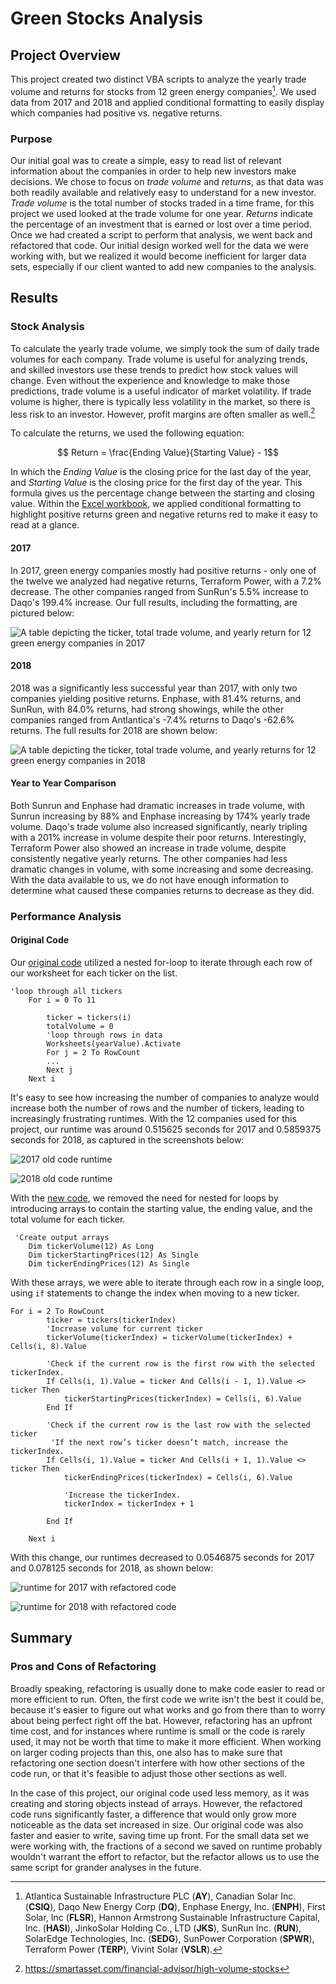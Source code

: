 # Green Stocks Analysis

## Project Overview
This project created two distinct VBA scripts to analyze the yearly trade volume and returns for stocks from 12 green energy companies[^tickers].  We used data from 2017 and 2018 and applied conditional formatting to easily display which companies had positive vs. negative returns.  

[^tickers]: Atlantica Sustainable Infrastructure PLC (**AY**), Canadian Solar Inc. (**CSIQ**), Daqo New Energy Corp (**DQ**), Enphase Energy, Inc. (**ENPH**), First Solar, Inc (**FLSR**), Hannon Armstrong Sustainable Infrastructure Capital, Inc. (**HASI**), JinkoSolar Holding Co., LTD (**JKS**), SunRun Inc. (**RUN**), SolarEdge Technologies, Inc. (**SEDG**), SunPower Corporation (**SPWR**), Terraform Power (**TERP**), Vivint Solar (**VSLR**).

### Purpose
Our initial goal was to create a simple, easy to read list of relevant information about the companies in order to help new investors make decisions.  We chose to focus on *trade volume* and *returns*, as that data was both readily available and relatively easy to understand for a new investor.  *Trade volume* is the total number of stocks traded in a time frame, for this project we used looked at the trade volume for one year.  *Returns* indicate the percentage of an investment that is earned or lost over a time period.  Once we had created a script to perform that analysis, we went back and refactored that code.  Our initial design worked well for the data we were working with, but we realized it would become inefficient for larger data sets, especially if our client wanted to add new companies to the analysis. 

## Results

### Stock Analysis
To calculate the yearly trade volume, we simply took the sum of daily trade volumes for each company.  Trade volume is useful for analyzing trends, and skilled investors use these trends to predict how stock values will change.  Even without the experience and knowledge to make those predictions, trade volume is a useful indicator of market volatility.  If trade volume is higher, there is typically less volatility in the market, so there is less risk to an investor.  However, profit margins are often smaller as well.[^volume]

[^volume]: https://smartasset.com/financial-advisor/high-volume-stocks

To calculate the returns, we used the following equation:

$$ Return = \frac{Ending Value}{Starting Value} - 1$$

In which the *Ending Value* is the closing price for the last day of the year, and *Starting Value* is the closing price for the first day of the year.  This formula gives us the percentage change between the starting and closing value.  Within the [Excel workbook](VBA_Challenge.xlsm), we applied conditional formatting to highlight positive returns green and negative returns red to make it easy to read at a glance. 

#### 2017
In 2017, green energy companies mostly had positive returns - only one of the twelve we analyzed had negative returns, Terraform Power, with a 7.2% decrease.  The other companies ranged from SunRun's 5.5% increase to Daqo's 199.4% increase.  Our full results, including the formatting, are pictured below:

![A table depicting the ticker, total trade volume, and yearly return for 12 green energy companies in 2017](2017_Results.png)

#### 2018
2018 was a significantly less successful year than 2017, with only two companies yielding positive returns.  Enphase, with 81.4% returns, and SunRun, with 84.0% returns, had strong showings, while the other companies ranged from Antlantica's -7.4% returns to Daqo's -62.6% returns.  The full results for 2018 are shown below:

![A table depicting the ticker, total trade volume, and yearly returns for 12 green energy companies in 2018](2018_Results.png)

#### Year to Year Comparison
Both Sunrun and Enphase had dramatic increases in trade volume, with Sunrun increasing by 88% and Enphase increasing by 174% yearly trade volume.  Daqo's trade volume also increased significantly, nearly tripling with a 201% increase in volume despite their poor returns.  Interestingly, Terraform Power also showed an increase in trade volume, despite consistently negative yearly returns.  The other companies had less dramatic changes in volume, with some increasing and some decreasing.  With the data available to us, we do not have enough information to determine what caused these companies returns to decrease as they did.

### Performance Analysis

#### Original Code
Our [original code](year_value_analysis.vbs) utilized a nested for-loop to iterate through each row of our worksheet for each ticker on the list.  
```
'loop through all tickers
    For i = 0 To 11
    
        ticker = tickers(i)
        totalVolume = 0
        'loop through rows in data
        Worksheets(yearValue).Activate
        For j = 2 To RowCount
        ...
        Next j
    Next i
```
It's easy to see how increasing the number of companies to analyze would increase both the number of rows and the number of tickers, leading to increasingly frustrating runtimes.  With the 12 companies used for this project, our runtime was around 0.515625 seconds for 2017 and 0.5859375 seconds for 2018, as captured in the screenshots below:

![2017 old code runtime](RunTime_2017_1.png)

![2018 old code runtime](RunTime_2018_1.png)

With the [new code](VBA_Challenge.vbs), we removed the need for nested for loops by introducing arrays to contain the starting value, the ending value, and the total volume for each ticker.  
```
 'Create output arrays
    Dim tickerVolume(12) As Long
    Dim tickerStartingPrices(12) As Single
    Dim tickerEndingPrices(12) As Single
```
With these arrays, we were able to iterate through each row in a single loop, using `if` statements to change the index when moving to a new ticker.  
```
For i = 2 To RowCount
        ticker = tickers(tickerIndex)
        'Increase volume for current ticker
        tickerVolume(tickerIndex) = tickerVolume(tickerIndex) + Cells(i, 8).Value
        
        'Check if the current row is the first row with the selected tickerIndex.
        If Cells(i, 1).Value = ticker And Cells(i - 1, 1).Value <> ticker Then
            tickerStartingPrices(tickerIndex) = Cells(i, 6).Value
        End If
        
        'Check if the current row is the last row with the selected ticker
         'If the next row’s ticker doesn’t match, increase the tickerIndex.
        If Cells(i, 1).Value = ticker And Cells(i + 1, 1).Value <> ticker Then
            tickerEndingPrices(tickerIndex) = Cells(i, 6).Value

            'Increase the tickerIndex.
            tickerIndex = tickerIndex + 1
            
        End If
    
    Next i
```
With this change, our runtimes decreased to 0.0546875 seconds for 2017 and 0.078125 seconds for 2018, as shown below:

![runtime for 2017 with refactored code](VBA_Challenge_2017.png)

![runtime for 2018 with refactored code](VBA_Challenge_2018.png)

## Summary

### Pros and Cons of Refactoring
Broadly speaking, refactoring is usually done to make code easier to read or more efficient to run.  Often, the first code we write isn't the best it could be, because it's easier to figure out what works and go from there than to worry about being perfect right off the bat.  However, refactoring has an upfront time cost, and for instances where runtime is small or the code is rarely used, it may not be worth that time to make it more efficient.  When working on larger coding projects than this, one also has to make sure that refactoring one section doesn't interfere with how other sections of the code run, or that it's feasible to adjust those other sections as well.

In the case of this project, our original code used less memory, as it was creating and storing objects instead of arrays.  However, the refactored code runs significantly faster, a difference that would only grow more noticeable as the data set increased in size.  Our original code was also faster and easier to write, saving time up front.  For the small data set we were working with, the fractions of a second we saved on runtime probably wouldn't warrant the effort to refactor, but the refactor allows us to use the same script for grander analyses in the future.
